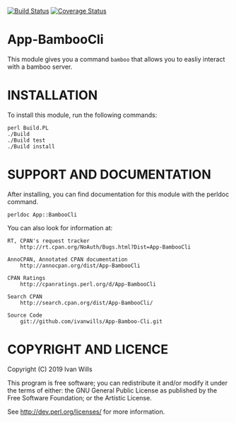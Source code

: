 
[![Build Status](https://travis-ci.org/ivanwills/App-Bamboo-Cli.svg?branch=master)](https://travis-ci.org/ivanwills/App-Bamboo-Cli?branch=master)
[![Coverage Status](https://coveralls.io/repos/ivanwills/App-Bamboo-Cli/badge.svg?branch=master)](https://coveralls.io/r/ivanwills/App-Bamboo-Cli?branch=master)

App-BambooCli
=============

This module gives you a command `bamboo` that allows you to easliy interact
with a bamboo server.

INSTALLATION
============

To install this module, run the following commands:

    perl Build.PL
    ./Build
    ./Build test
    ./Build install

SUPPORT AND DOCUMENTATION
=========================

After installing, you can find documentation for this module with the
perldoc command.

    perldoc App::BambooCli

You can also look for information at:

    RT, CPAN's request tracker
        http://rt.cpan.org/NoAuth/Bugs.html?Dist=App-BambooCli

    AnnoCPAN, Annotated CPAN documentation
        http://annocpan.org/dist/App-BambooCli

    CPAN Ratings
        http://cpanratings.perl.org/d/App-BambooCli

    Search CPAN
        http://search.cpan.org/dist/App-BambooCli/

    Source Code
        git://github.com/ivanwills/App-Bamboo-Cli.git

COPYRIGHT AND LICENCE
=====================

Copyright (C) 2019 Ivan Wills

This program is free software; you can redistribute it and/or modify it
under the terms of either: the GNU General Public License as published
by the Free Software Foundation; or the Artistic License.

See http://dev.perl.org/licenses/ for more information.

